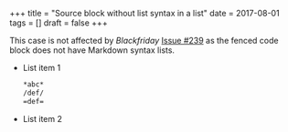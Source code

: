 +++
title = "Source block without list syntax in a list"
date = 2017-08-01
tags = []
draft = false
+++

This case is not affected by _Blackfriday_ [Issue #239](https://github.com/russross/blackfriday/issues/239) as the fenced
code block does not have Markdown syntax lists.

-   List item 1

    ```md
    *abc*
    /def/
    =def=
    ```
-   List item 2
